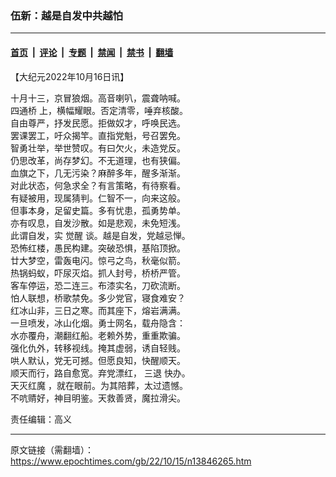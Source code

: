 ### 伍新：越是自发中共越怕

---

#### [首页](../../../..?n13846265) &nbsp;|&nbsp; [评论](../../../../../epoch-comment?n13846265) &nbsp;|&nbsp; [专题](../../../../../epoch-special?n13846265) &nbsp;|&nbsp; [禁闻](../../../../../epoch-news?n13846265) &nbsp;|&nbsp; [禁书](../../../../../books?n13846265) &nbsp;|&nbsp; [翻墙](https://github.com/gfw-breaker/nogfw/blob/master/README.md?n13846265)


<div class="post_content" id="artbody" itemprop="articleBody">
 <!-- article content begin -->
 <p>
  【大纪元2022年10月16日讯】
 </p>
 <p>
  十月十三，京冒狼烟。高音喇叭，震聋呐喊。
  <br/>
  <ok href="https://www.epochtimes.com/gb/tag/%E5%9B%9B%E9%80%9A%E6%A1%A5.html">
   四通桥
  </ok>
  上，横幅耀眼。否定清零，唾弃核酸。
  <br/>
  自由尊严，抒发民愿。拒做奴才，呼唤民选。
  <br/>
  罢课罢工，吁众揭竿。直指党魁，号召罢免。
  <br/>
  智勇壮举，举世赞叹。有曰欠火，未造党反。
  <br/>
  仍思改革，尚存梦幻。不无道理，也有狭偏。
  <br/>
  血旗之下，几无污染？麻醉多年，醒多渐渐。
  <br/>
  对此状态，何急求全？有言策略，有待察看。
  <br/>
  有疑被用，现属猜判。仁智不一，向来这般。
  <br/>
  但事本身，足留史篇。多有忧患，孤勇势单。
  <br/>
  亦有叹息，自发沙散。如是悲观，未免短浅。
  <br/>
  此谓自发，实
  <ok href="https://www.epochtimes.com/gb/tag/%E8%A7%89%E9%86%92.html">
   觉醒
  </ok>
  谈。越是自发，党越忌惮。
  <br/>
  恐怖红楼，愚民构建。突破恐惧，基陷顶掀。
  <br/>
  廿大梦空，雷轰电闪。惊弓之鸟，秋毫似箭。
  <br/>
  热锅蚂蚁，吓尿灭焰。抓人封号，桥桥严管。
  <br/>
  客车停运，恐二连三。布漆实名，刀砍流断。
  <br/>
  怕人联想，桥歌禁免。多少党官，寝食难安？
  <br/>
  红冰山非，三日之寒。而其座下，熔岩满满。
  <br/>
  一旦喷发，冰山化烟。勇士网名，载舟隐含：
  <br/>
  水亦覆舟，潮翻红船。老赖外势，重重欺骗。
  <br/>
  强化仇外，转移视线。掩其虚弱，诱自轻贱。
  <br/>
  哄人默认，党无可撼。但愿良知，快醒顺天。
  <br/>
  顺天而行，路自愈宽。弃党漂红，
  <ok href="https://www.epochtimes.com/gb/tag/%E4%B8%89%E9%80%80.html">
   三退
  </ok>
  快办。
  <br/>
  <ok href="https://www.epochtimes.com/gb/tag/%E5%A4%A9%E7%81%AD%E7%BA%A2%E9%AD%94.html">
   天灭红魔
  </ok>
  ，就在眼前。为其陪葬，太过遗憾。
  <br/>
  不吭䞍好，神目明鉴。天救善贤，魔拉滑尖。
 </p>
 <p>
  责任编辑：高义
 </p>
 <!-- article content end -->
 <div id="below_article_ad">
 </div>
</div>


---

原文链接（需翻墙）：https://www.epochtimes.com/gb/22/10/15/n13846265.htm